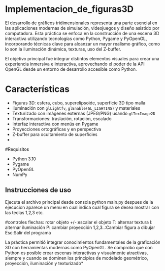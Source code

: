 # Implementacion_de_figuras3D
El desarrollo de gráficos tridimensionales representa una parte esencial en las aplicaciones modernas de simulación, videojuegos y diseño asistido por computadora. Esta práctica se enfoca en la construcción de una escena 3D interactiva 
utilizando tecnologías como Python, Pygame y PyOpenGL, incorporando técnicas clave para alcanzar un mayor realismo gráfico, 
como lo son la iluminación dinámica, texturas, uso del Z-buffer.

El objetivo principal fue integrar distintos elementos visuales para crear una experiencia inmersiva e interactiva, aprovechando el poder de la API OpenGL desde un entorno de desarrollo accesible como Python.

# Características

- Figuras 3D: esfera, cubo, superelipsoide, superficie 3D tipo malla
- Iluminación con `glLightfv`, `glEnable(GL_LIGHTING)` y materiales
- Texturizado con imágenes externas (JPEG/PNG) usando `glTexImage2D`
- Transformaciones: traslación, rotación, escalado
- Interfaz interactiva con menús en Pygame
- Proyecciones ortográficas y en perspectiva
- Z-buffer para ocultamiento de superficies
- 
#Requisitos

- Python 3.10
- Pygame
- PyOpenGL
- NumPy

## Instrucciones de uso
Ejecuta el archivo principal desde consola
python main.py
despues de la ejecucion aparece un menu en cual indica cual figura se desea mostrar
con las teclas 1,2,3 etc.

#controles
flechas: rotar objeto
+/-:escalar el objeto 
T: alternar textura
I: alternar iluminación
P: cambiar proyección 
1,2,3..:Cambiar figura a dibujar
Esc:Salir del programa


La práctica permitió integrar conocimientos fundamentales de la graficación 3D con herramientas modernas como PyOpenGL. Se comprobo que con Python es posible crear escenas interactivas y visualmente atractivas, siempre y cuando se dominen los principios de modelado geométrico, proyección, iluminación y texturizado*
